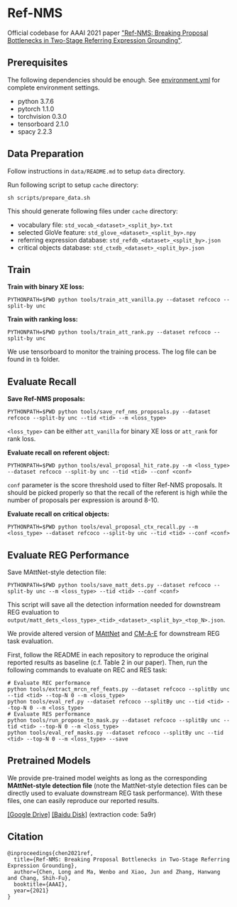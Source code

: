 # Ref-NMS
Official codebase for AAAI 2021 paper ["Ref-NMS: Breaking Proposal Bottlenecks in Two-Stage Referring Expression Grounding"](https://arxiv.org/abs/2009.01449).

## Prerequisites
The following dependencies should be enough. See [environment.yml](environment.yml) for complete environment settings.
- python 3.7.6
- pytorch 1.1.0
- torchvision 0.3.0
- tensorboard 2.1.0
- spacy 2.2.3

## Data Preparation
Follow instructions in `data/README.md` to setup `data` directory. 

Run following script to setup `cache` directory:
```
sh scripts/prepare_data.sh
```
This should generate following files under `cache` directory:
- vocabulary file: `std_vocab_<dataset>_<split_by>.txt`
- selected GloVe feature: `std_glove_<dataset>_<split_by>.npy`
- referring expression database: `std_refdb_<dataset>_<split_by>.json`
- critical objects database: `std_ctxdb_<dataset>_<split_by>.json`


## Train
**Train with binary XE loss:**
```
PYTHONPATH=$PWD python tools/train_att_vanilla.py --dataset refcoco --split-by unc
```

**Train with ranking loss:**
```
PYTHONPATH=$PWD python tools/train_att_rank.py --dataset refcoco --split-by unc
```

We use tensorboard to monitor the training process. The log file can be found in `tb` folder.

## Evaluate Recall
**Save Ref-NMS proposals:**
```
PYTHONPATH=$PWD python tools/save_ref_nms_proposals.py --dataset refcoco --split-by unc --tid <tid> --m <loss_type>
```
`<loss_type>` can be either `att_vanilla` for binary XE loss or `att_rank` for rank loss.

**Evaluate recall on referent object:**
```
PYTHONPATH=$PWD python tools/eval_proposal_hit_rate.py --m <loss_type> --dataset refcoco --split-by unc --tid <tid> --conf <conf>
```
`conf` parameter is the score threshold used to filter Ref-NMS proposals. It should be picked properly so that the recall of the referent is high while the number of proposals per expression is around 8-10.

**Evaluate recall on critical objects:**
```
PYTHONPATH=$PWD python tools/eval_proposal_ctx_recall.py --m <loss_type> --dataset refcoco --split-by unc --tid <tid> --conf <conf>
```

## Evaluate REG Performance
Save MAttNet-style detection file:
```
PYTHONPATH=$PWD python tools/save_matt_dets.py --dataset refcoco --split-by unc --m <loss_type> --tid <tid> --conf <conf>
```
This script will save all the detection information needed for downstream REG evaluation to `output/matt_dets_<loss_type>_<tid>_<dataset>_<split_by>_<top_N>.json`.

We provide altered version of [MAttNet](https://github.com/ChopinSharp/MAttNet) and [CM-A-E](https://github.com/ChopinSharp/CM-Erase-REG) for downstream REG task evaluation. 

First, follow the README in each repository to reproduce the original reported results as baseline (c.f. Table 2 in our paper). Then, run the following commands to evaluate on REC and RES task:
```
# Evaluate REC performance
python tools/extract_mrcn_ref_feats.py --dataset refcoco --splitBy unc --tid <tid> --top-N 0 --m <loss_type>
python tools/eval_ref.py --dataset refcoco --splitBy unc --tid <tid> --top-N 0 --m <loss_type>
# Evaluate RES performance
python tools/run_propose_to_mask.py --dataset refcoco --splitBy unc --tid <tid> --top-N 0 --m <loss_type>
python tools/eval_ref_masks.py --dataset refcoco --splitBy unc --tid <tid> --top-N 0 --m <loss_type> --save
```

## Pretrained Models
We provide pre-trained model weights as long as the corresponding **MAttNet-style detection file** (note the MattNet-style detection files can be directly used to evaluate downstream REG task performance). With these files, one can easily reproduce our reported results.

[[Google Drive]](https://drive.google.com/drive/folders/1BPqWW0LrAEBFna7b-ORF2TcrY7K_DDvM?usp=sharing) [[Baidu Disk]](https://pan.baidu.com/s/1G4k7APKSUs-_5StXoYaNrA) (extraction code: 5a9r)

## Citation
```
@inproceedings{chen2021ref,
  title={Ref-NMS: Breaking Proposal Bottlenecks in Two-Stage Referring Expression Grounding},
  author={Chen, Long and Ma, Wenbo and Xiao, Jun and Zhang, Hanwang and Chang, Shih-Fu},
  booktitle={AAAI},
  year={2021}
}
```
